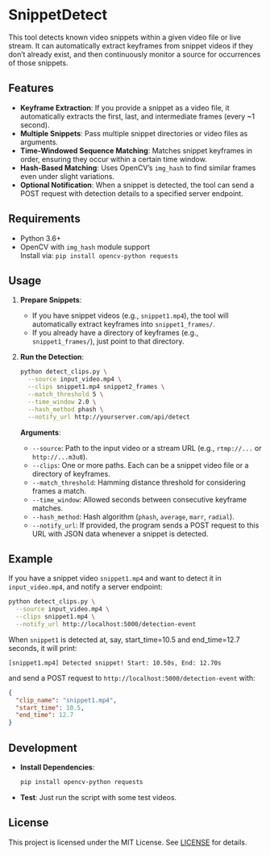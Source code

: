 
# SnippetDetect

This tool detects known video snippets within a given video file or live stream. It can automatically extract keyframes from snippet videos if they don’t already exist, and then continuously monitor a source for occurrences of those snippets.

## Features

- **Keyframe Extraction**: If you provide a snippet as a video file, it automatically extracts the first, last, and intermediate frames (every ~1 second).
- **Multiple Snippets**: Pass multiple snippet directories or video files as arguments.
- **Time-Windowed Sequence Matching**: Matches snippet keyframes in order, ensuring they occur within a certain time window.
- **Hash-Based Matching**: Uses OpenCV’s `img_hash` to find similar frames even under slight variations.
- **Optional Notification**: When a snippet is detected, the tool can send a POST request with detection details to a specified server endpoint.

## Requirements

- Python 3.6+
- OpenCV with `img_hash` module support  
  Install via: `pip install opencv-python requests`

## Usage

1. **Prepare Snippets**:
   - If you have snippet videos (e.g., `snippet1.mp4`), the tool will automatically extract keyframes into `snippet1_frames/`.
   - If you already have a directory of keyframes (e.g., `snippet1_frames/`), just point to that directory.

2. **Run the Detection**:

   ```bash
   python detect_clips.py \
     --source input_video.mp4 \
     --clips snippet1.mp4 snippet2_frames \
     --match_threshold 5 \
     --time_window 2.0 \
     --hash_method phash \
     --notify_url http://yourserver.com/api/detect
   ```

   **Arguments**:
   - `--source`: Path to the input video or a stream URL (e.g., `rtmp://...` or `http://...m3u8`).
   - `--clips`: One or more paths. Each can be a snippet video file or a directory of keyframes.
   - `--match_threshold`: Hamming distance threshold for considering frames a match.
   - `--time_window`: Allowed seconds between consecutive keyframe matches.
   - `--hash_method`: Hash algorithm (`phash`, `average`, `marr`, `radial`).
   - `--notify_url`: If provided, the program sends a POST request to this URL with JSON data whenever a snippet is detected.

## Example

If you have a snippet video `snippet1.mp4` and want to detect it in `input_video.mp4`, and notify a server endpoint:

```bash
python detect_clips.py \
  --source input_video.mp4 \
  --clips snippet1.mp4 \
  --notify_url http://localhost:5000/detection-event
```

When `snippet1` is detected at, say, start_time=10.5 and end_time=12.7 seconds, it will print:
```
[snippet1.mp4] Detected snippet! Start: 10.50s, End: 12.70s
```
and send a POST request to `http://localhost:5000/detection-event` with:
```json
{
  "clip_name": "snippet1.mp4",
  "start_time": 10.5,
  "end_time": 12.7
}
```

## Development

- **Install Dependencies**:
  ```bash
  pip install opencv-python requests
  ```
- **Test**:
  Just run the script with some test videos.

## License

This project is licensed under the MIT License. See [LICENSE](LICENSE) for details.

